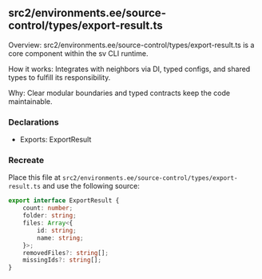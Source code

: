 ## src2/environments.ee/source-control/types/export-result.ts

Overview: src2/environments.ee/source-control/types/export-result.ts is a core component within the sv CLI runtime.

How it works: Integrates with neighbors via DI, typed configs, and shared types to fulfill its responsibility.

Why: Clear modular boundaries and typed contracts keep the code maintainable.

### Declarations

- Exports: ExportResult

### Recreate

Place this file at `src2/environments.ee/source-control/types/export-result.ts` and use the following source:

```ts
export interface ExportResult {
	count: number;
	folder: string;
	files: Array<{
		id: string;
		name: string;
	}>;
	removedFiles?: string[];
	missingIds?: string[];
}

```
